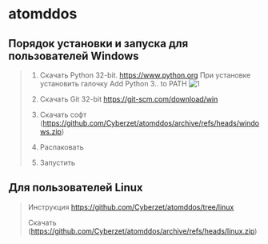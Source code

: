 # atomddos

## Порядок установки и запуска для пользователей Windows

> 1. Скачать Python 32-bit. https://www.python.org
   При установке установить галочку Add Python 3.. to PATH
   ![1](https://dropfiles.ru/download/d1d0f49de80d8eb2d9b1ee7d4bc24b38.jpg)
> 2. Скачать Git 32-bit https://git-scm.com/download/win 
> 3. Скачать софт (https://github.com/Cyberzet/atomddos/archive/refs/heads/windows.zip)
>
> 2. Распаковать
>
> 3. Запустить



## Для пользователей Linux 
 > Инструкция https://github.com/Cyberzet/atomddos/tree/linux
 > 
 > Скачать (https://github.com/Cyberzet/atomddos/archive/refs/heads/linux.zip)


